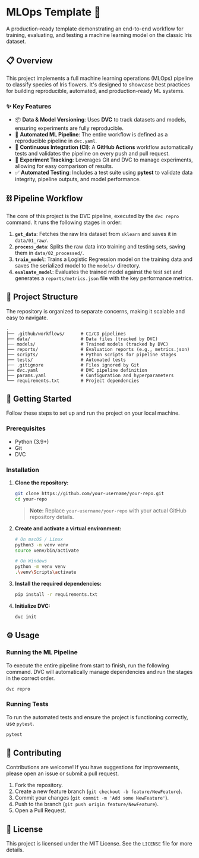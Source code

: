 # MLOps Template 🌸

A production-ready template demonstrating an end-to-end workflow for training, evaluating, and testing a machine learning model on the classic Iris dataset.

## 📋 Overview

This project implements a full machine learning operations (MLOps) pipeline to classify species of Iris flowers. It's designed to showcase best practices for building reproducible, automated, and production-ready ML systems.

### ✨ Key Features

- 📦 **Data & Model Versioning**: Uses **DVC** to track datasets and models, ensuring experiments are fully reproducible.
- 🔁 **Automated ML Pipeline**: The entire workflow is defined as a reproducible pipeline in `dvc.yaml`.
- 🤖 **Continuous Integration (CI)**: A **GitHub Actions** workflow automatically tests and validates the pipeline on every push and pull request.
- 🔬 **Experiment Tracking**: Leverages Git and DVC to manage experiments, allowing for easy comparison of results.
- ✅ **Automated Testing**: Includes a test suite using **pytest** to validate data integrity, pipeline outputs, and model performance.

## ⛓️ Pipeline Workflow

The core of this project is the DVC pipeline, executed by the `dvc repro` command. It runs the following stages in order:

1.  **`get_data`**: Fetches the raw Iris dataset from `sklearn` and saves it in `data/01_raw/`.
2.  **`process_data`**: Splits the raw data into training and testing sets, saving them in `data/02_processed/`.
3.  **`train_model`**: Trains a Logistic Regression model on the training data and saves the serialized model to the `models/` directory.
4.  **`evaluate_model`**: Evaluates the trained model against the test set and generates a `reports/metrics.json` file with the key performance metrics.

## 📂 Project Structure

The repository is organized to separate concerns, making it scalable and easy to navigate.

```
.
├── .github/workflows/      # CI/CD pipelines
├── data/                   # Data files (tracked by DVC)
├── models/                 # Trained models (tracked by DVC)
├── reports/                # Evaluation reports (e.g., metrics.json)
├── scripts/                # Python scripts for pipeline stages
├── tests/                  # Automated tests
├── .gitignore              # Files ignored by Git
├── dvc.yaml                # DVC pipeline definition
├── params.yaml             # Configuration and hyperparameters
└── requirements.txt        # Project dependencies
```

## 🚀 Getting Started

Follow these steps to set up and run the project on your local machine.

### Prerequisites

- Python (3.9+)
- Git
- DVC

### Installation

1.  **Clone the repository:**

    ```bash
    git clone https://github.com/your-username/your-repo.git
    cd your-repo
    ```

    > **Note:** Replace `your-username/your-repo` with your actual GitHub repository details.

2.  **Create and activate a virtual environment:**

    ```bash
    # On macOS / Linux
    python3 -m venv venv
    source venv/bin/activate

    # On Windows
    python -m venv venv
    .\venv\Scripts\activate
    ```

3.  **Install the required dependencies:**

    ```bash
    pip install -r requirements.txt
    ```

4.  **Initialize DVC:**

    ```bash
    dvc init
    ```

## ⚙️ Usage

### Running the ML Pipeline

To execute the entire pipeline from start to finish, run the following command. DVC will automatically manage dependencies and run the stages in the correct order.

```bash
dvc repro
```

### Running Tests

To run the automated tests and ensure the project is functioning correctly, use `pytest`.

```bash
pytest
```

## 🤝 Contributing

Contributions are welcome\! If you have suggestions for improvements, please open an issue or submit a pull request.

1.  Fork the repository.
2.  Create a new feature branch (`git checkout -b feature/NewFeature`).
3.  Commit your changes (`git commit -m 'Add some NewFeature'`).
4.  Push to the branch (`git push origin feature/NewFeature`).
5.  Open a Pull Request.

## 📄 License

This project is licensed under the MIT License. See the `LICENSE` file for more details.
